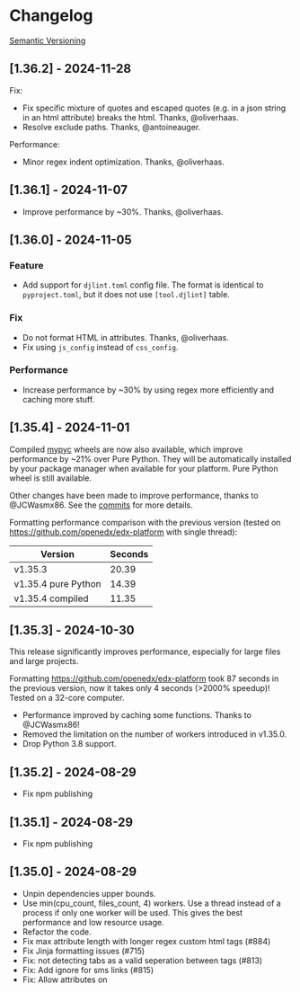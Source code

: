 # Changelog

[Semantic Versioning](https://semver.org/)

## [1.36.2] - 2024-11-28

Fix:

- Fix specific mixture of quotes and escaped quotes (e.g. in a json string in an html attribute) breaks the html. Thanks, @oliverhaas.
- Resolve exclude paths. Thanks, @antoineauger.

Performance:

- Minor regex indent optimization. Thanks, @oliverhaas.

## [1.36.1] - 2024-11-07

- Improve performance by ~30%. Thanks, @oliverhaas.

## [1.36.0] - 2024-11-05

### Feature

- Add support for `djlint.toml` config file. The format is identical to `pyproject.toml`, but it does not use `[tool.djlint]` table.

### Fix

- Do not format HTML in attributes. Thanks, @oliverhaas.
- Fix using `js_config` instead of `css_config`.

### Performance

- Increase performance by ~30% by using regex more efficiently and caching more stuff.

## [1.35.4] - 2024-11-01

Compiled [mypyc](https://mypyc.readthedocs.io/en/stable/introduction.html) wheels are now also available, which improve performance by ~21% over Pure Python. They will be automatically installed by your package manager when available for your platform. Pure Python wheel is still available.

Other changes have been made to improve performance, thanks to @JCWasmx86. See the [commits](https://github.com/djlint/djLint/compare/v1.35.3...v1.35.4) for more details.

Formatting performance comparison with the previous version (tested on <https://github.com/openedx/edx-platform> with single thread):

| Version             | Seconds |
| ------------------- | ------- |
| v1.35.3             | 20.39   |
| v1.35.4 pure Python | 14.39   |
| v1.35.4 compiled    | 11.35   |

## [1.35.3] - 2024-10-30

This release significantly improves performance, especially for large files and large projects.

Formatting <https://github.com/openedx/edx-platform> took 87 seconds in the previous version, now it takes only 4 seconds (>2000% speedup)! Tested on a 32-core computer.

- Performance improved by caching some functions. Thanks to @JCWasmx86!
- Removed the limitation on the number of workers introduced in v1.35.0.
- Drop Python 3.8 support.

## [1.35.2] - 2024-08-29

- Fix npm publishing

## [1.35.1] - 2024-08-29

- Fix npm publishing

## [1.35.0] - 2024-08-29

- Unpin dependencies upper bounds.
- Use min(cpu_count, files_count, 4) workers. Use a thread instead of a process if only one worker will be used. This gives the best performance and low resource usage.
- Refactor the code.
- Fix max attribute length with longer regex custom html tags (#884)
- Fix Jinja formatting issues (#715)
- Fix: not detecting tabs as a valid seperation between tags (#813)
- Fix: Add ignore for sms links (#815)
- Fix: Allow attributes on <title> (#830)
